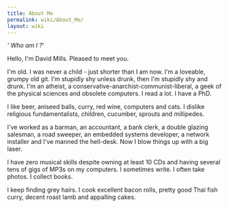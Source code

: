 ```yaml
---
title: About Me
permalink: wiki/About_Me/
layout: wiki
---
```


*' Who am I ?*'

Hello, I'm David Mills. Pleased to meet you.

I'm old. I was never a child - just shorter than I am now. I'm a
loveable, grumpy old git. I'm stupidly shy unless drunk, then I'm
stupidly shy and drunk. I'm an atheist, a
conservative-anarchist-communist-liberal, a geek of the physical
sciences and obsolete computers. I read a lot. I have a PhD.

I like beer, aniseed balls, curry, red wine, computers and cats. I
dislike religious fundamentalists, children, cucumber, sprouts and
millipedes.

I've worked as a barman, an accountant, a bank clerk, a double glazing
salesman, a road sweeper, an embedded systems developer, a network
installer and I've manned the hell-desk. Now I blow things up with a big
laser.

I have zero musical skills despite owning at least 10 CDs and having
several tens of gigs of MP3s on my computers. I sometimes write. I often
take photos. I collect books.

I keep finding grey hairs. I cook excellent bacon rolls, pretty good
Thai fish curry, decent roast lamb and appalling cakes.
